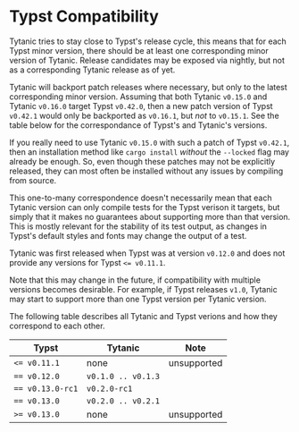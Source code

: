 # Typst Compatibility
Tytanic tries to stay close to Typst's release cycle, this means that for each Typst minor version, there should be at least one corresponding minor version of Tytanic.
Release candidates may be exposed via nightly, but not as a corresponding Tytanic release as of yet.

Tytanic will backport patch releases where necessary, but only to the latest corresponding minor version.
Assuming that both Tytanic `v0.15.0` and Tytanic `v0.16.0` target Typst `v0.42.0`, then a new patch version of Typst `v0.42.1` would only be backported as `v0.16.1`, but _not_ to `v0.15.1`.
See the table below for the correspondance of Typst's and Tytanic's versions.

<div class="warning">

If you really need to use Tytanic `v0.15.0` with such a patch of Typst `v0.42.1`, then an installation method like `cargo install` _without_ the `--locked` flag may already be enough.
So, even though these patches may not be explicitly released, they can most often be installed without any issues by compiling from source.

</div>

This one-to-many correspondence doesn't necessarily mean that each Tytanic version can only compile tests for the Typst verison it targets, but simply that it makes no guarantees about supporting more than that version.
This is mostly relevant for the stability of its test output, as changes in Typst's default styles and fonts may change the output of a test.

Tytanic was first released when Typst was at version `v0.12.0` and does not provide any versions for Typst `<= v0.11.1`.

<div class="warning">

Note that this may change in the future, if compatibility with multiple versions becomes desirable.
For example, if Typst releases `v1.0`, Tytanic may start to support more than one Typst version per Tytanic version.

</div>

The following table describes all Tytanic and Typst verions and how they correspond to each other.

|Typst|Tytanic|Note|
|---|---|---|
|`<= v0.11.1`|none|unsupported|
|`== v0.12.0`|`v0.1.0 .. v0.1.3`|
|`== v0.13.0-rc1`|`v0.2.0-rc1`|
|`== v0.13.0`|`v0.2.0 .. v0.2.1`|
|`>= v0.13.0`|none|unsupported|

